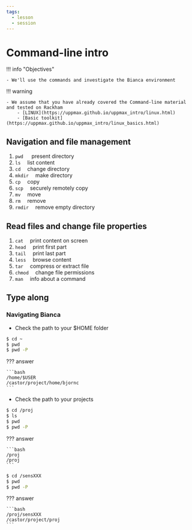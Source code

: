 ```yaml
---
tags:
  - lesson
  - session
---
```


# Command-line intro

!!! info "Objectives"

    - We'll use the commands and investigate the Bianca environment

!!! warning

    - We assume that you have already covered the Command-line material and tested on Rackham
        - [LINUX](https://uppmax.github.io/uppmax_intro/linux.html)
        - [Basic toolkit](https://uppmax.github.io/uppmax_intro/linux_basics.html)

## Navigation and file management

1. `pwd`  &emsp; present directory
1. `ls`  &emsp;list content
1. `cd`  &emsp;change directory
1. `mkdir`  &emsp;make directory
1. `cp`  &emsp;copy
1. `scp`  &emsp;securely remotely copy
1. `mv`  &emsp;move
1. `rm`  &emsp;remove
1. `rmdir`  &emsp;remove empty directory

## Read files and change file properties

1. `cat`  &emsp;print content on screen
1. `head`  &emsp;print first part
1. `tail`  &emsp;print last part
1. `less`  &emsp;browse content
1. `tar`  &emsp;compress or extract file
1. `chmod`  &emsp;change file permissions
1. `man`  &emsp;info about a command

## Type along

### Navigating Bianca

- Check the path to your $HOME folder

```bash
$ cd ~
$ pwd
$ pwd -P
```

??? answer

    ```bash
    /home/$USER
    /castor/project/home/bjornc
    ```

- Check the path to your projects

```bash
$ cd /proj
$ ls
$ pwd
$ pwd -P
```

??? answer

    ```bash
    /proj
    /proj
    ```

```bash
$ cd /sensXXX
$ pwd
$ pwd -P
```

??? answer

    ```bash
    /proj/sensXXX
    /castor/project/proj
    ```
